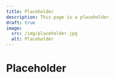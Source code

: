 ```yaml
---
title: Placeholder
description: This page is a placeholder.
draft: true
image:
  src: /img/placeholder.jpg
  alt: Placeholder
---
```


# Placeholder
